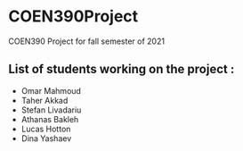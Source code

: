 # COEN390Project
<div>
  <p>COEN390 Project for fall semester of 2021 </p>
  <h2>List of students working on the project :</h2>
  <ul>
    <li>Omar Mahmoud</li>
    <li>Taher Akkad</li>
    <li>Stefan Livadariu</li>
    <li>Athanas Bakleh</li>
    <li>Lucas Hotton</li>
    <li>Dina Yashaev</li>
  </ul>
</div>
